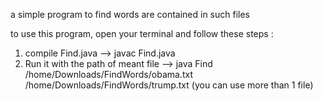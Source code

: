 a simple program to find words are contained in such files

to use this program, open your terminal and follow these steps :

1. compile Find.java --> javac Find.java
2. Run it with the path of meant file --> java Find /home/Downloads/FindWords/obama.txt /home/Downloads/FindWords/trump.txt  (you can use more than 1 file)
 


